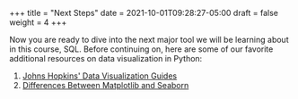 +++
title = "Next Steps"
date = 2021-10-01T09:28:27-05:00
draft = false
weight = 4
+++

Now you are ready to dive into the next major tool we will be learning about in this course, SQL. Before continuing on, here are some of our favorite additional resources on data visualization in Python:

1. [Johns Hopkins' Data Visualization Guides](https://guides.library.jhu.edu/datavisualization/design)
1. [Differences Between Matplotlib and Seaborn](https://www.geeksforgeeks.org/difference-between-matplotlib-vs-seaborn/)
